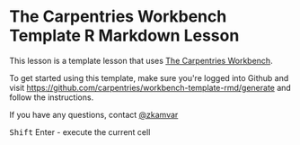 # The Carpentries Workbench Template R Markdown Lesson

This lesson is a template lesson that uses [The Carpentries Workbench][workbench].

To get started using this template, make sure you're logged into Github and visit https://github.com/carpentries/workbench-template-rmd/generate
and follow the instructions.

If you have any questions, contact [@zkamvar](https://github.com/zkamvar)

[workbench]: https://carpentries.github.io/sandpaper-docs/

<kbd>Shift</kbd> Enter - execute the current cell
